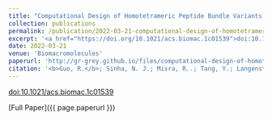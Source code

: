 ```yaml
---
title: "Computational Design of Homotetrameric Peptide Bundle Variants Spanning a Wide Range of Charge States"
collection: publications
permalink: /publication/2022-03-21-computational-design-of-homotetrameric-peptide-bundle-variants-spanning-a-wide-range-of-charge-states/
excerpt: '<a href="https://doi.org/10.1021/acs.biomac.1c01539">doi:10.1021/acs.biomac.1c01539</a>'
date: 2022-03-21
venue: 'Biomacromolecules'
paperurl: 'http://gr-grey.github.io/files/computational-design-of-homotetrameric-peptide-bundle-variants-spanning-a-wide-range-of-charge-states.pdf'
citation: '<b>Guo, R.</b>; Sinha, N. J.; Misra, R..; Tang, Y.; Langenstein, M.; Kim, K.; Fagan, J. A.; Kloxin, C. J.; Jensen, G. V.; Pochan, D. J.; Saven, J. G., <i>Biomacromolecules,</i> 2022, 23, 4, 1652–1661'
---
```

<!-- Upcoming brief description of the paper. -->

[doi:10.1021/acs.biomac.1c01539](https://doi.org/10.1021/acs.biomac.1c01539)

[Full Paper]({{ page.paperurl }})

